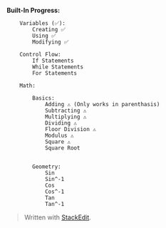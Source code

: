 ﻿**Built-In Progress:**

		Variables (✅):
			Creating ✅
			Using ✅
			Modifying ✅
		
		Control Flow:
			If Statements
			While Statements
			For Statements
		
		Math:
		
			Basics:
				Adding ⚠️ (Only works in parenthasis)
				Subtracting ⚠️
				Multiplying ⚠️
				Dividing ⚠️
				Floor Division ⚠️
				Modulus ⚠️
				Square ⚠️
				Square Root


			Geometry:
				Sin
				Sin^-1
				Cos
				Cos^-1
				Tan
				Tan^-1
			


> Written with [StackEdit](https://stackedit.io/).
